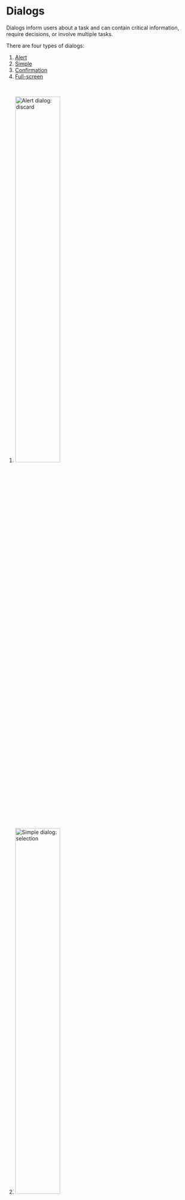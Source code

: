 <!--docs:
title: "Dialogs"
layout: detail
section: components
excerpt: "Dialogs are modal windows that require interaction."
iconId: 
path: /catalog/dialog/
-->


# Dialogs

Dialogs inform users about a task and can contain critical information, require decisions, or involve multiple tasks.

There are four types of dialogs:

1. [Alert](#alert-dialog)
1. [Simple](#simple-dialog)
1. [Confirmation](#confirmation-dialog)
1. [Full-screen](#full-screen-dialog)

<br>

1. <img src="assets/alert-dialog.png" alt="Alert dialog: discard" width=50%>
1. <img src="assets/simple-dialog.png" alt="Simple dialog: selection" width=50%>
1. <img src="assets/confirmation-dialog.png" alt="Confirmation dialog: selection confirmation" width=50%>
1. <img src="assets/full-screen-dialog.png" alt="Full-screen dialog: event" width=50%>

## Using dialogs

A dialog is a type of modal window that appears in front of app content to provide critical information or ask for a decision. Dialogs disable all app functionality when they appear, and remain on screen until confirmed, dismissed, or a required action has been taken.

Dialogs are purposefully interruptive, so they should be used sparingly.


### Making dialogs accessible

__Note to developers: Do the dialogs include any dialog-specific accessibility info?__

## Alert dialog

Alert dialogs interrupt users with urgent information, details, or actions.

### Alert dialog example

`AlertDialog`
* [Class description](https://github.com/material-components/material-components-android/tree/master/lib/java/com/google/android/material/dialog/MaterialAlertDialogBuilder.java)
* [API reference](https://developer.android.com/reference/android/app/AlertDialog)

### Alert dialog anatomy and key properties

The alert dialog contains the following:

![alert dialog anatomy diagram](assets/Dialogs_AlertDialog_anatomy.png)

1. Container
1. Title (optional)
1. Supporting text
1. Buttons
1. Scrim

**Container attributes**

| &nbsp; | **Attribute** | **Related methods**  | **Default value** |
| --- | --- | --- | --- |
| **Color** | | | |
| **Stroke color** | | | |
| **Stroke width** | | | |
| **Shape** | | | |
| **Elevation** | | | |
| **Ripple color** | | | |


**Title attributes**

| &nbsp; | **Attribute** | **Related methods**  | **Default value** |
| --- | --- | --- | --- |
| **Text label** | | | |
| **Color** | | | |
| **Typography** | | | |



**Supporting text attributes**

| &nbsp; | **Attribute** | **Related methods**  | **Default value** |
| --- | --- | --- | --- |
| **Text label** | | | |
| **Color** | | | |
| **Typography** | | | |


**Buttons attributes**

| &nbsp; | **Attribute** | **Related methods**  | **Default value** |
| --- | --- | --- | --- |
| | | | |



**Scrim attributes**

| &nbsp; | **Attribute** | **Related methods**  | **Default value** |
| --- | --- | --- | --- |
| | | | |

**Styles**

| &nbsp; | **Style** |
| --- | --- |
| **Default style** | |
| **Icon style** | |
 
## Simple dialog

Simple dialogs can display items that are immediately actionable when selected. They don’t have text buttons.

As simple dialogs are interruptive, they should be used sparingly. Alternatively, dropdown menus provide options in a non-modal, less disruptive way.

### Simple dialog example

### Simple dialog anatomy and key properties

A simple dialog contains the following:

![simple dialog anatomy diagram](assets/Dialogs_SimpleDIalog_anatomy.png)

1. Container
1. Title 
1. List item
    1. Supporting visual
    1. Primary text
1. Button
1. Scrim

**Container attributes**

| &nbsp; | **Attribute** | **Related methods**  | **Default value** |
| --- | --- | --- | --- |
| **Color** | | | |
| **Stroke color** | | | |
| **Stroke width** | | | |
| **Shape** | | | |
| **Elevation** | | | |
| **Ripple color** | | | |


**Title attributes**

| &nbsp; | **Attribute** | **Related methods**  | **Default value** |
| --- | --- | --- | --- |
| **Text label** | | | |
| **Color** | | | |
| **Typography** | | | |

**List item supporting visual attributes**

| &nbsp; | **Attribute** | **Related methods**  | **Default value** |
| --- | --- | --- | --- |
| | | | |

**List item Primary text attributes**


| &nbsp; | **Attribute** | **Related methods**  | **Default value** |
| --- | --- | --- | --- |
| **Text label** | | | |
| **Color** | | | |
| **Typography** | | | |


**Buttons attributes**

| &nbsp; | **Attribute** | **Related methods**  | **Default value** |
| --- | --- | --- | --- |
| | | | |

**Scrim attributes**

| &nbsp; | **Attribute** | **Related methods**  | **Default value** |
| --- | --- | --- | --- |
| | | | |

**Styles**

| &nbsp; | **Style** |
| --- | --- |
| **Default style** | |
| **Icon style** | |


## Confirmation dialog

Confirmation dialogs give users the ability to provide final confirmation of a choice before committing to it, so they have a chance to change their minds if necessary.

If the user confirms a choice, it’s carried out. Otherwise, the user can dismiss the dialog. For example, users can listen to multiple ringtones but only make a final selection upon tapping “OK.”

### Confirmation dialog example

### Confirmation dialog anatomy and key properties

A confirmation dialog contains the following:

![confirmation dialog anatomy diagram](assets/Dialogs_Confirmation_anatomy.png)

1. Container
1. Title
1. List item
    1. List control
    1. Primary text
1. Buttons
1. Scrim

**Container attributes**

| &nbsp; | **Attribute** | **Related methods**  | **Default value** |
| --- | --- | --- | --- |
| **Color** | | | |
| **Stroke color** | | | |
| **Stroke width** | | | |
| **Shape** | | | |
| **Elevation** | | | |
| **Ripple color** | | | |


**Title attributes**

| &nbsp; | **Attribute** | **Related methods**  | **Default value** |
| --- | --- | --- | --- |
| **Text label** | | | |
| **Color** | | | |
| **Typography** | | | |

**List item list control attributes**

| &nbsp; | **Attribute** | **Related methods**  | **Default value** |
| --- | --- | --- | --- |
| | | | |


**List item primary text attributes**

| &nbsp; | **Attribute** | **Related methods**  | **Default value** |
| --- | --- | --- | --- |
| **Text label** | | | |
| **Color** | | | |
| **Typography** | | | |


**Buttons attributes**

| &nbsp; | **Attribute** | **Related methods**  | **Default value** |
| --- | --- | --- | --- |
| | | | |

**Scrim attributes**

| &nbsp; | **Attribute** | **Related methods**  | **Default value** |
| --- | --- | --- | --- |
| | | | |

**Styles**

| &nbsp; | **Style** |
| --- | --- |
| **Default style** | |
| **Icon style** | |


## Full-screen dialog

Full-screen dialogs group a series of tasks, such as creating a calendar entry with the event title, date, location, and time. Because they take up the entire screen, full-screen dialogs are the only dialogs over which other dialogs can appear.dia

### Full-screen dialog example

### Full-screen dialog anatomy and key properties

The full-screen dialog contains the following properties:

![full-screen dialog anatomy](assets/Dialogs_FullScreen_anatomy_no-container.png)

1. Title
1. Icon Button
1. Buttons
1. Scrim


**Title attributes**

| &nbsp; | **Attribute** | **Related methods**  | **Default value** |
| --- | --- | --- | --- |
| **Text label** | | | |
| **Color** | | | |
| **Typography** | | | |

**Icon button attributes**

| &nbsp; | **Attribute** | **Related methods**  | **Default value** |
| --- | --- | --- | --- |
| | | | |


**Buttons attributes**

| &nbsp; | **Attribute** | **Related methods**  | **Default value** |
| --- | --- | --- | --- |
| | | | |


**Styles**

| &nbsp; | **Style** |
| --- | --- |
| **Default style** | |
| **Icon style** | |


## Dialog theming

### Dialog theming example

__**Note to developers** Provide an example with the following features using the [Shrine theme](https://material.io/design/material-studies/shrine.html#about-shrine)__
* Create a simple dialog
* Add a title "Title"
* Add 3 radio buttons with the following options:
  * "option 1"
  * "option 2"
  * "option 3"
* Add two text buttons to the bottom:
  * "Action 1"
  * "Action 2"
* Use the [Cards](https://github.com/mingjane-work/doc-material-components/blob/mingjane-doc-branch/cards-examples/Android/assets/cards_theming.png) themed image as the scrim
